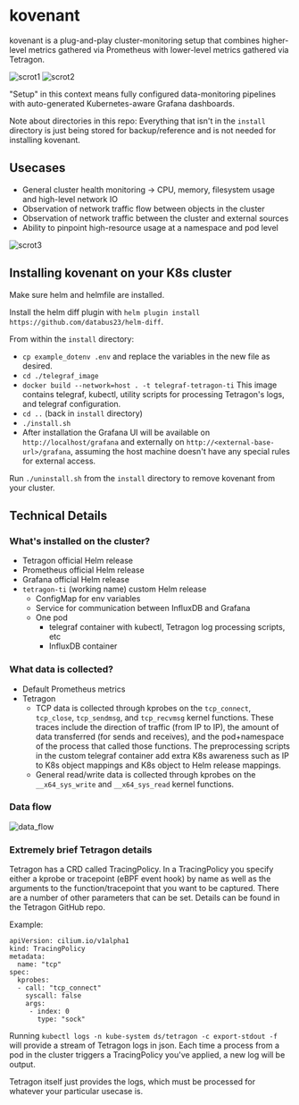 # kovenant

kovenant is a plug-and-play cluster-monitoring setup that combines higher-level metrics gathered via Prometheus with lower-level metrics gathered via Tetragon.

![scrot1](https://user-images.githubusercontent.com/48808721/190687018-7c6b5a6c-23a7-4bd9-8529-3d2f85274a5f.png)
![scrot2](https://user-images.githubusercontent.com/48808721/190687022-c7ead871-a5ac-42a9-9742-5efb3159501e.png)

"Setup" in this context means fully configured data-monitoring pipelines with auto-generated Kubernetes-aware Grafana dashboards.

Note about directories in this repo: Everything that isn't in the `install` directory is just being stored for backup/reference and is not needed for installing kovenant.

## Usecases
- General cluster health monitoring -> CPU, memory, filesystem usage and high-level network IO
- Observation of network traffic flow between objects in the cluster
- Observation of network traffic between the cluster and external sources
- Ability to pinpoint high-resource usage at a namespace and pod level

![scrot3](https://user-images.githubusercontent.com/48808721/190687031-53f70693-128d-4e11-b251-f1d09fb81daa.png)

## Installing kovenant on your K8s cluster

Make sure helm and helmfile are installed.

Install the helm diff plugin with `helm plugin install https://github.com/databus23/helm-diff`.

From within the `install` directory:
- `cp example_dotenv .env` and replace the variables in the new file as desired.
- `cd ./telegraf_image`
- `docker build --network=host . -t telegraf-tetragon-ti` This image contains telegraf, kubectl, utility scripts for processing Tetragon's logs, and telegraf configuration.
- `cd ..` (back in `install` directory)
- `./install.sh`
- After installation the Grafana UI will be available on `http://localhost/grafana` and externally on `http://<external-base-url>/grafana`, 
assuming the host machine doesn't have any special rules for external access.

Run `./uninstall.sh` from the `install` directory to remove kovenant from your cluster.

## Technical Details

### What's installed on the cluster?
- Tetragon official Helm release
- Prometheus official Helm release
- Grafana official Helm release
- `tetragon-ti` (working name) custom Helm release
  - ConfigMap for env variables
  - Service for communication between InfluxDB and Grafana
  - One pod
    - telegraf container with kubectl, Tetragon log processing scripts, etc
    - InfluxDB container

### What data is collected?
- Default Prometheus metrics
- Tetragon
  - TCP data is collected through kprobes on the `tcp_connect`, `tcp_close`, `tcp_sendmsg`, and `tcp_recvmsg` kernel functions.
  These traces include the direction of traffic (from IP to IP), the amount of data transferred (for sends and receives), and the pod+namespace of the process that 
  called those functions. The preprocessing scripts in the custom telegraf container add extra K8s awareness such as IP to K8s object mappings and K8s object to Helm 
  release mappings.
  - General read/write data is collected through kprobes on the `__x64_sys_write` and `__x64_sys_read` kernel functions.

### Data flow

![data_flow](https://user-images.githubusercontent.com/48808721/190684086-8048a22e-5459-4acd-916f-e79327784736.png)

### Extremely brief Tetragon details

Tetragon has a CRD called TracingPolicy. In a TracingPolicy you specify either a kprobe or tracepoint (eBPF event hook) by name as well as the arguments to the 
function/tracepoint that you want to be captured. There are a number of other parameters that can be set. Details can be found in the Tetragon GitHub repo.

Example:
```
apiVersion: cilium.io/v1alpha1
kind: TracingPolicy
metadata:
  name: "tcp"
spec:
  kprobes:
  - call: "tcp_connect"
    syscall: false
    args:
     - index: 0
       type: "sock"
```

Running `kubectl logs -n kube-system ds/tetragon -c export-stdout -f` will provide a stream of Tetragon logs in json. Each time a process from a pod in the cluster 
triggers a TracingPolicy you've applied, a new log will be output.

Tetragon itself just provides the logs, which must be processed for whatever your particular usecase is.
